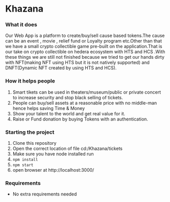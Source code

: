 # Khazana

### What it does
Our Web App is a platform to create/buy/sell cause based tokens.The cause can be an event , movie , relief fund or Loyalty program etc.Other than that we have a small crypto collectible game pre-built on the application.That is our take on crypto collectible on hedera ecosystem with HTS and HCS .With these things we are still not finished because we tried to get our hands dirty with NFT(making NFT using HTS but it is not natively supported) and DNFT(Dynamic NFT created by using HTS and HCS).

### How it helps people
1. Smart tikets can be used in theaters/museum/public or private concert to increase security and stop black selling of tickets.
2. People can buy/sell assets at a reasonable price with no middle-man hence helps saving Time & Money
3. Show your talent to the world and get real value for it.
4. Raise or Fund donation by buying Tokens with an authentication.

### Starting the project
1. Clone this repository
2. Open the correct location of file cd:/Khazana/tickets
3. Make sure you have node installed run
3. `npm install`
4. `npm start`
5. open browser at http://localhost:3000/

### Requirements 
- No extra requirements needed
